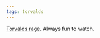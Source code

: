 ```yaml
---
tags: torvalds
---
```


[Torvalds rage](http://article.gmane.org/gmane.linux.kernel/1414106). Always fun to watch.
